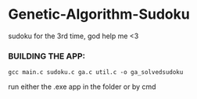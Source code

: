 # Genetic-Algorithm-Sudoku
sudoku for the 3rd time, god help me &lt;3

### BUILDING THE APP:
```
gcc main.c sudoku.c ga.c util.c -o ga_solvedsudoku
```
run either the .exe app in the folder or by cmd